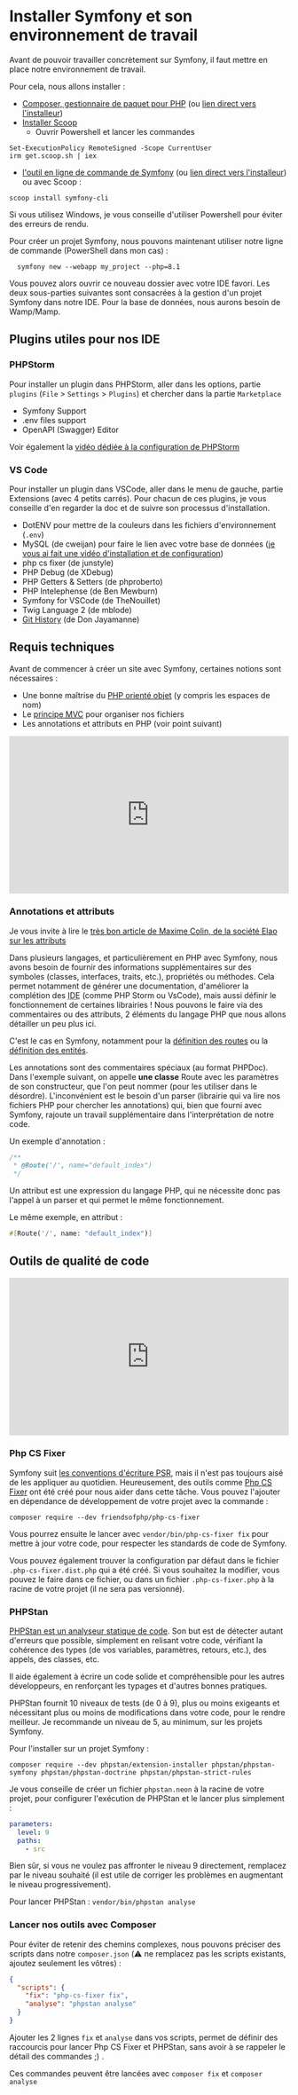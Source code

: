 # Installer Symfony et son environnement de travail

Avant de pouvoir travailler concrètement sur Symfony, il faut mettre en place notre environnement de travail.

Pour cela, nous allons installer :

- [Composer, gestionnaire de paquet pour PHP](https://getcomposer.org/doc/00-intro.md) (ou [lien direct vers l'installeur](https://getcomposer.org/Composer-Setup.exe))
- [Installer Scoop](https://scoop.sh/)
  - Ouvrir Powershell et lancer les commandes
```
Set-ExecutionPolicy RemoteSigned -Scope CurrentUser
irm get.scoop.sh | iex
```
- [l'outil en ligne de commande de Symfony](https://symfony.com/download) (ou [lien direct vers l'installeur](https://get.symfony.com/cli/setup.exe)) ou avec Scoop :
```
scoop install symfony-cli
```

Si vous utilisez Windows, je vous conseille d'utiliser Powershell pour éviter des erreurs de rendu.

Pour créer un projet Symfony, nous pouvons maintenant utiliser notre ligne de commande (PowerShell dans mon cas) :

```shell
  symfony new --webapp my_project --php=8.1
```

Vous pouvez alors ouvrir ce nouveau dossier avec votre IDE favori. Les deux sous-parties suivantes sont consacrées à la gestion d'un projet Symfony dans notre IDE. Pour la base de données, nous aurons besoin de Wamp/Mamp.

## Plugins utiles pour nos IDE

### PHPStorm

Pour installer un plugin dans PHPStorm, aller dans les options, partie `plugins` (`File` > `Settings` > `Plugins`) et chercher dans la partie `Marketplace`

- Symfony Support
- .env files support
- OpenAPI (Swagger) Editor

Voir également la [vidéo dédiée à la configuration de PHPStorm](https://www.loom.com/share/8660523dee7141a18461dec7a65e3850)

### VS Code

Pour installer un plugin dans VSCode, aller dans le menu de gauche, partie Extensions (avec 4 petits carrés). Pour chacun de ces plugins, je vous conseille d'en regarder la doc et de suivre son processus d'installation.

- DotENV pour mettre de la couleurs dans les fichiers d'environnement (`.env`)
- MySQL (de cweijan) pour faire le lien avec votre base de données ([je vous ai fait une vidéo d'installation et de configuration](https://www.loom.com/share/09f79db6bd6b4226972ac1017d048257))
- php cs fixer (de junstyle)
- PHP Debug (de XDebug)
- PHP Getters & Setters (de phproberto)
- PHP Intelephense (de Ben Mewburn)
- Symfony for VSCode (de TheNouillet)
- Twig Language 2 (de mblode)
- [Git History](https://marketplace.visualstudio.com/items?itemName=donjayamanne.githistory) (de Don Jayamanne)


## Requis techniques

Avant de commencer à créer un site avec Symfony, certaines notions sont nécessaires :
- Une bonne maîtrise du [PHP orienté objet](../php/20-objet.md) (y compris les espaces de nom)
- Le [principe <abbr title="Model View Controller">MVC</abbr>](../php/40-mvc.md) pour organiser nos fichiers
- Les annotations et attributs en PHP (voir point suivant)

<div style="position: relative; padding-bottom: 56.25%; height: 0;"><iframe src="https://www.loom.com/embed/f1d89de2d2264c8a8a80fc84c3dc0dad" frameborder="0" webkitallowfullscreen mozallowfullscreen allowfullscreen style="position: absolute; top: 0; left: 0; width: 100%; height: 100%;"></iframe></div>

### Annotations et attributs

Je vous invite à lire le [très bon article de Maxime Colin, de la société Elao sur les attributs](https://www.elao.com/blog/dev/les-attributs-php-8-dans-symfony)

Dans plusieurs langages, et particulièrement en PHP avec Symfony, nous avons besoin de fournir des informations supplémentaires sur des symboles (classes, interfaces, traits, etc.), propriétés ou méthodes. Cela permet notamment de générer une documentation, d'améliorer la complétion des <abbr title="Environnement de développement">IDE</abbr> (comme PHP Storm ou VsCode), mais aussi définir le fonctionnement de certaines librairies !
Nous pouvons le faire via des commentaires ou des attributs, 2 éléments du langage PHP que nous allons détailler un peu plus ici.

C'est le cas en Symfony, notamment pour la [définition des routes](20-routing.md) ou la [définition des entités](24-doctrine.md).

Les annotations sont des commentaires spéciaux (au format PHPDoc). Dans l'exemple suivant, on appelle **une classe** Route avec les paramètres de son constructeur, que l'on peut nommer (pour les utiliser dans le désordre). L'inconvénient est le besoin d'un parser (librairie qui va lire nos fichiers PHP pour chercher les annotations) qui, bien que fourni avec Symfony, rajoute un travail supplémentaire dans l'interprétation de notre code.

Un exemple d'annotation :

```php
/**
 * @Route('/', name="default_index")
 */
```

Un attribut est une expression du langage PHP, qui ne nécessite donc pas l'appel à un parser et qui permet le même fonctionnement.

Le même exemple, en attribut :

```php
#[Route('/', name: "default_index")]
```


## Outils de qualité de code

<div style="position: relative; padding-bottom: 56.25%; height: 0;"><iframe src="https://www.loom.com/embed/d57e65a6e18a43188c054304bd3daf4b" frameborder="0" webkitallowfullscreen mozallowfullscreen allowfullscreen style="position: absolute; top: 0; left: 0; width: 100%; height: 100%;"></iframe></div>

### Php CS Fixer

Symfony suit [les conventions d'écriture PSR](https://www.php-fig.org/psr/), mais il n'est pas toujours aisé de les appliquer au quotidien. Heureusement, des outils comme [Php CS Fixer](https://cs.symfony.com/) ont été créé pour nous aider dans cette tâche. Vous pouvez l'ajouter en dépendance de développement de votre projet avec la commande :

```shell
composer require --dev friendsofphp/php-cs-fixer
```

Vous pourrez ensuite le lancer avec `vendor/bin/php-cs-fixer fix` pour mettre à jour votre code, pour respecter les standards de code de Symfony.

Vous pouvez également trouver la configuration par défaut dans le fichier `.php-cs-fixer.dist.php` qui a été créé. Si vous souhaitez la modifier, vous pouvez le faire dans ce fichier, ou dans un fichier `.php-cs-fixer.php` à la racine de votre projet (il ne sera pas versionné).

### PHPStan

[PHPStan est un analyseur statique de code](https://phpstan.org/blog/find-bugs-in-your-code-without-writing-tests). Son but est de détecter autant d'erreurs que possible, simplement en relisant votre code, vérifiant la cohérence des types (de vos variables, paramètres, retours, etc.), des appels, des classes, etc.

Il aide également à écrire un code solide et compréhensible pour les autres développeurs, en renforçant les typages et d'autres bonnes pratiques.

PHPStan fournit 10 niveaux de tests (de 0 à 9), plus ou moins exigeants et nécessitant plus ou moins de modifications dans votre code, pour le rendre meilleur. Je recommande un niveau de 5, au minimum, sur les projets Symfony.

Pour l'installer sur un projet Symfony :

```shell
composer require --dev phpstan/extension-installer phpstan/phpstan-symfony phpstan/phpstan-doctrine phpstan/phpstan-strict-rules
```

Je vous conseille de créer un fichier `phpstan.neon` à la racine de votre projet, pour configurer l'exécution de PHPStan et le lancer plus simplement :

```yaml
parameters:
  level: 9
  paths:
    - src
```

Bien sûr, si vous ne voulez pas affronter le niveau 9 directement, remplacez par le niveau souhaité (il est utile de corriger les problèmes en augmentant le niveau progressivement).

Pour lancer PHPStan : `vendor/bin/phpstan analyse`

### Lancer nos outils avec Composer

Pour éviter de retenir des chemins complexes, nous pouvons préciser des scripts dans notre `composer.json` (:warning: ne remplacez pas les scripts existants, ajoutez seulement les vôtres) :

```json
{
  "scripts": {
    "fix": "php-cs-fixer fix",
    "analyse": "phpstan analyse"
  }
}
```

Ajouter les 2 lignes `fix` et `analyse` dans vos scripts, permet de définir des raccourcis pour lancer Php CS Fixer et PHPStan, sans avoir à se rappeler le détail des commandes ;) .

Ces commandes peuvent être lancées avec `composer fix` et `composer analyse`